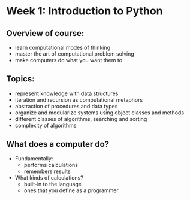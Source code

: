 # Week 1: Introduction to Python

## Overview of course:
- learn computational modes of thinking
- master the art of computational problem solving
- make computers do what you want them to

## Topics:
- represent knowledge with data structures
- iteration and recursion as computational metaphors
- abstraction of procedures and data types
- organize and modularize systems using object classes and methods
- different classes of algorithms, searching and sorting
- complexity of algorithms

## What does a computer do?
- Fundamentally:
	- performs calculations
	- remembers results
- What kinds of calculations?
	- built-in to the language
	- ones that you define as a programmer


